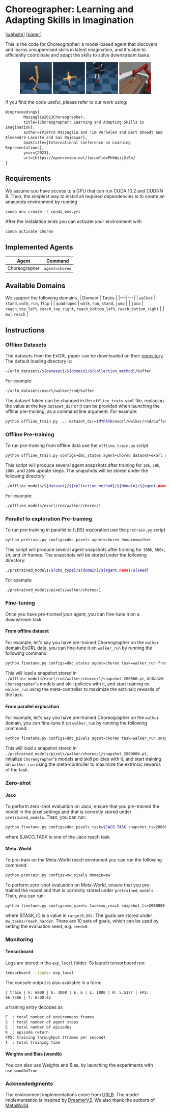 # Choreographer: Learning and Adapting Skills in Imagination
[[website](https://skillchoreographer.github.io/)] [[paper](https://arxiv.org/abs/2211.13350)]

This is the code for Choreographer: a model-based agent that discovers and learns unsupervised skills in latent imagination, and it's able to efficiently coordinate and adapt the skills to solve downstream tasks.


<p align="center">
    <img src='assets/walker_skill.gif' width=100>
    <img src='assets/quadruped_skill.gif' width=100>
    <img src='assets/jaco_skill.gif' width=100>
    <img src='assets/metaworld_skill.gif' width=100>
</p>

If you find the code useful, please refer to our work using:

```
@inproceedings{
        Mazzaglia2023Choreographer,
        title={Choreographer: Learning and Adapting Skills in Imagination},
        author={Pietro Mazzaglia and Tim Verbelen and Bart Dhoedt and Alexandre Lacoste and Sai Rajeswar},
        booktitle={International Conference on Learning Representations},
        year={2023},
        url={https://openreview.net/forum?id=PhkWyijGi5b}
}
```

## Requirements
We assume you have access to a GPU that can run CUDA 10.2 and CUDNN 8. Then, the simplest way to install all required dependencies is to create an anaconda environment by running
```sh
conda env create -f conda_env.yml
```
After the instalation ends you can activate your environment with
```sh
conda activate choreo
```

## Implemented Agents
| Agent | Command
|---|---|
| Choreographer | `agent=choreo` 

## Available Domains
We support the following domains.
| Domain | Tasks |
|---|---|
| `walker` | `stand`, `walk`, `run`, `flip` |
| `quadruped` | `walk`, `run`, `stand`, `jump` |
| `jaco` | `reach_top_left`, `reach_top_right`, `reach_bottom_left`, `reach_bottom_right` |
| `mw` | `reach` |

## Instructions
### Offline Datasets
The datasets from the ExORL paper can be downloaded on their [repository](https://github.com/denisyarats/exorl).
The default loading directory is:
```sh
~/urlb_datasets/${dataset}/${domain}/${collection_method}/buffer
```
For example:
```sh
~/urlb_datasets/exorl/walker/rnd/buffer
```
The dataset folder can be changed in the `offline_train.yaml` file, replacing the value at the key `dataset_dir` or it can be provided when launching the offline pre-training, as a command line argument.
For example:
```sh
python offline_train.py ... dataset_dir=$MYPATH/exorl/walker/rnd/buffer
```
### Offline Pre-training
To run pre-training from offline data use the `offline_train.py` script
```sh
python offline_train.py configs=dmc_states agent=choreo dataset=exorl collection_method=rnd domain=walker seed=1
```
This script will produce several agent snapshots after training for `10k`, `50k`, `100k`, and `200k` update steps. The snapshots will be stored under the following directory:
```sh
./offline_models/${dataset}/${collection_method}/${domain}/${agent.name}/${seed}
```
For example:
```sh
./offline_models/exorl/rnd/walker/choreo/1
```

### Parallel to exploration Pre-training

To run pre-training in parallel to (LBS) exploration use the `pretrain.py` script
```sh
python pretrain.py configs=dmc_pixels agent=choreo domain=walker
```
This script will produce several agent snapshots after training for `100k`, `500k`, `1M`, and `2M` frames. The snapshots will be stored under the following directory:
```sh
./pretrained_models/${obs_type}/${domain}/${agent.name}/${seed}
```
For example:
```sh
./pretrained_models/pixels/walker/choreo/1
```

### Fine-tuning
Once you have pre-trained your agent, you can fine-tune it on a downstream task. 

#### From offline dataset
For example, let's say you have pre-trained Choreographer on the `walker` domain ExORL data, you can fine-tune it on `walker_run` by running the following command:
```sh
python finetune.py configs=dmc_states agent=choreo task=walker_run from_offline=True dataset=exorl collection_method=rnd snapshot_ts=200000 seed=1
```
This will load a snapshot stored in `./offline_models/exorl/rnd/walker/choreo/1/snapshot_200000.pt`, initialize `Choreographer`'s models and skill policies with it, and start training on `walker_run` using the meta-controller to maximize the extrinsic rewards of the task.

#### From parallel exploration
For example, let's say you have pre-trained Choreographer on the `walker` domain, you can fine-tune it on `walker_run` by running the following command:
```sh
python finetune.py configs=dmc_pixels agent=choreo task=walker_run snapshot_ts=2000000 seed=1
```
This will load a snapshot stored in `./pretrained_models/pixels/walker/choreo/1/snapshot_2000000.pt`, initialize `Choreographer`'s models and skill policies with it, and start training on `walker_run` using the meta-controller to maximize the extrinsic rewards of the task.

### Zero-shot

#### Jaco

To perform zero-shot evaluation on Jaco, ensure that you pre-trained the model in the pixel settings and that is correctly stored under `pretrained_models`. Then, you can run:


```sh
python finetune.py configs=dmc_pixels task=$JACO_TASK snapshot_ts=2000000 num_train_frames=10 num_eval_episodes=100 eval_goals=True
```

where $JACO_TASK is one of the Jaco reach task.

#### Meta-World

To pre-train on the Meta-World reach environent you can run the following command:

```sh
python pretrain.py configs=mw_pixels domain=mw`
```

To perform zero-shot evaluation on Meta-World, ensure that you pre-trained the model and that is correctly stored under `pretrained_models`. Then, you can run:

```sh
python finetune.py configs=mw_pixels task=mw_reach snapshot_ts=2000000 task_id=$TASK_ID num_train_frames=10 num_eval_episodes=100 eval_goals=True agent.update_skill_every_step=50
```

where $TASK_ID is a value in `range(0,50)`. The goals are stored under `mw_tasks/reach_harder`. There are 10 sets of goals, which can be used by setting the evaluation seed, e.g. `seed=0`.

### Monitoring

#### Tensorboard
Logs are stored in the `exp_local` folder. To launch tensorboard run:
```sh
tensorboard --logdir exp_local
```
The console output is also available in a form:
```
| train | F: 6000 | S: 3000 | E: 6 | L: 1000 | R: 5.5177 | FPS: 96.7586 | T: 0:00:42
```
a training entry decodes as
```
F  : total number of environment frames
S  : total number of agent steps
E  : total number of episodes
R  : episode return
FPS: training throughput (frames per second)
T  : total training time
```

#### Weights and Bias (wandb)
You can also use Weights and Bias, by launching the experiments with `use_wandb=True`.

### Acknowledgments

The environment implementations come from [URLB](https://github.com/rll-research/url_benchmark).
The model implementation is inspired by [DreamerV2](https://github.com/danijar/dreamerv2).
We also thank the authors of [MetaWorld](https://meta-world.github.io/).